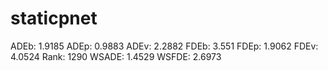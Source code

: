 # staticpnet

ADEb: 1.9185
ADEp: 0.9883
ADEv: 2.2882
FDEb: 3.551
FDEp: 1.9062
FDEv: 4.0524
Rank: 1290
WSADE: 1.4529
WSFDE: 2.6973